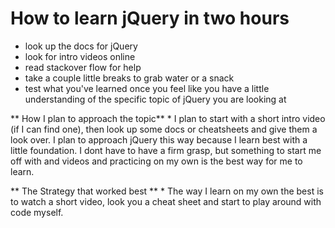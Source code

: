 # How to learn jQuery in two hours
  * look up the docs for jQuery
  * look for intro videos online
  * read stackover flow for help
  * take a couple little breaks to grab water or a snack
  * test what you've learned once you feel like you have a little understanding of the specific topic of jQuery you are looking at

  ** How I plan to approach the topic**
    * I plan to start with a short intro video (if I can find one), then look up some docs or cheatsheets and give them a look over. I plan to approach jQuery this way because I learn best with a little foundation. I dont have to have a firm grasp, but something to start me off with and videos and practicing on my own is the best way for me to learn.

  ** The Strategy that worked best **
      * The way I learn on my own the best is to watch a short video, look you a cheat sheet and start to play around with code myself.